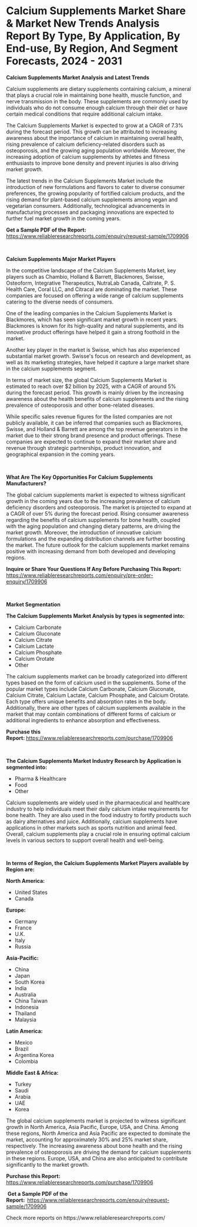 <p><h1>Calcium Supplements Market Share & Market New Trends Analysis Report By Type, By Application, By End-use, By Region, And Segment Forecasts, 2024 - 2031</h1></p><p><strong>Calcium Supplements Market Analysis and Latest Trends</strong></p>
<p><p>Calcium supplements are dietary supplements containing calcium, a mineral that plays a crucial role in maintaining bone health, muscle function, and nerve transmission in the body. These supplements are commonly used by individuals who do not consume enough calcium through their diet or have certain medical conditions that require additional calcium intake.</p><p>The Calcium Supplements Market is expected to grow at a CAGR of 7.3% during the forecast period. This growth can be attributed to increasing awareness about the importance of calcium in maintaining overall health, rising prevalence of calcium deficiency-related disorders such as osteoporosis, and the growing aging population worldwide. Moreover, the increasing adoption of calcium supplements by athletes and fitness enthusiasts to improve bone density and prevent injuries is also driving market growth.</p><p>The latest trends in the Calcium Supplements Market include the introduction of new formulations and flavors to cater to diverse consumer preferences, the growing popularity of fortified calcium products, and the rising demand for plant-based calcium supplements among vegan and vegetarian consumers. Additionally, technological advancements in manufacturing processes and packaging innovations are expected to further fuel market growth in the coming years.</p></p>
<p><strong>Get a Sample PDF of the Report:&nbsp;</strong> <a href="https://www.reliableresearchreports.com/enquiry/request-sample/1709906">https://www.reliableresearchreports.com/enquiry/request-sample/1709906</a></p>
<p>&nbsp;</p>
<p><strong>Calcium Supplements Major Market Players</strong></p>
<p><p>In the competitive landscape of the Calcium Supplements Market, key players such as Chambio, Holland & Barrett, Blackmores, Swisse, Osteoform, Integrative Therapeutics, NutraLab Canada, Caltrate, P. S. Health Care, Coral LLC, and Citracal are dominating the market. These companies are focused on offering a wide range of calcium supplements catering to the diverse needs of consumers.</p><p>One of the leading companies in the Calcium Supplements Market is Blackmores, which has seen significant market growth in recent years. Blackmores is known for its high-quality and natural supplements, and its innovative product offerings have helped it gain a strong foothold in the market.</p><p>Another key player in the market is Swisse, which has also experienced substantial market growth. Swisse's focus on research and development, as well as its marketing strategies, have helped it capture a large market share in the calcium supplements segment.</p><p>In terms of market size, the global Calcium Supplements Market is estimated to reach over $2 billion by 2025, with a CAGR of around 5% during the forecast period. This growth is mainly driven by the increasing awareness about the health benefits of calcium supplements and the rising prevalence of osteoporosis and other bone-related diseases.</p><p>While specific sales revenue figures for the listed companies are not publicly available, it can be inferred that companies such as Blackmores, Swisse, and Holland & Barrett are among the top revenue generators in the market due to their strong brand presence and product offerings. These companies are expected to continue to expand their market share and revenue through strategic partnerships, product innovation, and geographical expansion in the coming years.</p></p>
<p>&nbsp;</p>
<p><strong>What Are The Key Opportunities For Calcium Supplements Manufacturers?</strong></p>
<p><p>The global calcium supplements market is expected to witness significant growth in the coming years due to the increasing prevalence of calcium deficiency disorders and osteoporosis. The market is projected to expand at a CAGR of over 5% during the forecast period. Rising consumer awareness regarding the benefits of calcium supplements for bone health, coupled with the aging population and changing dietary patterns, are driving the market growth. Moreover, the introduction of innovative calcium formulations and the expanding distribution channels are further boosting the market. The future outlook for the calcium supplements market remains positive with increasing demand from both developed and developing regions.</p></p>
<p><strong>Inquire or Share Your Questions If Any Before Purchasing This Report:</strong> <a href="https://www.reliableresearchreports.com/enquiry/pre-order-enquiry/1709906">https://www.reliableresearchreports.com/enquiry/pre-order-enquiry/1709906</a></p>
<p>&nbsp;</p>
<p><strong>Market Segmentation</strong></p>
<p><strong>The Calcium Supplements Market Analysis by types is segmented into:</strong></p>
<p><ul><li>Calcium Carbonate</li><li>Calcium Gluconate</li><li>Calcium Citrate</li><li>Calcium Lactate</li><li>Calcium Phosphate</li><li>Calcium Orotate</li><li>Other</li></ul></p>
<p><p>The calcium supplements market can be broadly categorized into different types based on the form of calcium used in the supplements. Some of the popular market types include Calcium Carbonate, Calcium Gluconate, Calcium Citrate, Calcium Lactate, Calcium Phosphate, and Calcium Orotate. Each type offers unique benefits and absorption rates in the body. Additionally, there are other types of calcium supplements available in the market that may contain combinations of different forms of calcium or additional ingredients to enhance absorption and effectiveness.</p></p>
<p><strong>Purchase this Report:&nbsp;</strong><a href="https://www.reliableresearchreports.com/purchase/1709906">https://www.reliableresearchreports.com/purchase/1709906</a></p>
<p>&nbsp;</p>
<p><strong>The Calcium Supplements Market Industry Research by Application is segmented into:</strong></p>
<p><ul><li>Pharma & Healthcare</li><li>Food</li><li>Other</li></ul></p>
<p><p>Calcium supplements are widely used in the pharmaceutical and healthcare industry to help individuals meet their daily calcium intake requirements for bone health. They are also used in the food industry to fortify products such as dairy alternatives and juice. Additionally, calcium supplements have applications in other markets such as sports nutrition and animal feed. Overall, calcium supplements play a crucial role in ensuring optimal calcium levels in various sectors to support overall health and well-being.</p></p>
<p>&nbsp;</p>
<p><strong>In terms of Region, the Calcium Supplements Market Players available by Region are:</strong></p>
<p>
    <p> <strong> North America: </strong>
        <ul>
            <li>United States</li>
            <li>Canada</li>
        </ul>
        </p> 
    <p> <strong> Europe: </strong>
        <ul>
            <li>Germany</li>
            <li>France</li>
            <li>U.K.</li>
            <li>Italy</li>
            <li>Russia</li>
        </ul>
        </p> 
    <p> <strong> Asia-Pacific: </strong>
        <ul>
            <li>China</li>
            <li>Japan</li>
            <li>South Korea</li>
            <li>India</li>
            <li>Australia</li>
            <li>China Taiwan</li>
            <li>Indonesia</li>
            <li>Thailand</li>
            <li>Malaysia</li>
        </ul>
        </p> 
    <p> <strong> Latin America: </strong>
        <ul>
            <li>Mexico</li>
            <li>Brazil</li>
            <li>Argentina Korea</li>
            <li>Colombia</li>
        </ul>
        </p> 
    <p> <strong> Middle East & Africa: </strong>
        <ul>
            <li>Turkey</li>
            <li>Saudi</li>
            <li>Arabia</li>
            <li>UAE</li>
            <li>Korea</li>
        </ul>
    </p>
    </p>
<p><p>The global calcium supplements market is projected to witness significant growth in North America, Asia Pacific, Europe, USA, and China. Among these regions, North America and Asia Pacific are expected to dominate the market, accounting for approximately 30% and 25% market share, respectively. The increasing awareness about bone health and the rising prevalence of osteoporosis are driving the demand for calcium supplements in these regions. Europe, USA, and China are also anticipated to contribute significantly to the market growth.</p></p>
<p><strong>Purchase this Report: </strong><a href="https://www.reliableresearchreports.com/purchase/1709906">https://www.reliableresearchreports.com/purchase/1709906</a></p>
<p>&nbsp;<strong>Get a Sample PDF of the Report:&nbsp;&nbsp;</strong><a href="https://www.reliableresearchreports.com/enquiry/request-sample/1709906">https://www.reliableresearchreports.com/enquiry/request-sample/1709906</a></p>
<p><strong></strong></p>
<p>Check more reports on https://www.reliableresearchreports.com/</p>